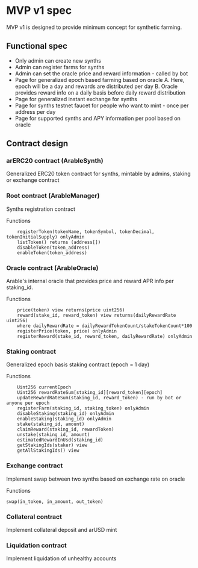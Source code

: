 # MVP v1 spec

MVP v1 is designed to provide minimum concept for synthetic farming.

## Functional spec

- Only admin can create new synths
- Admin can register farms for synths
- Admin can set the oracle price and reward information - called by bot
- Page for generalized epoch based farming based on oracle
  A. Here, epoch will be a day and rewards are distributed per day
  B. Oracle provides reward info on a daily basis before daily reward distribution
- Page for generalized instant exchange for synths
- Page for synths testnet faucet for people who want to mint - once per address per day
- Page for supported synths and APY information per pool based on oracle

## Contract design

### arERC20 contract (ArableSynth)

Generalized ERC20 token contract for synths, mintable by admins, staking or exchange contract

### Root contract (ArableManager)

Synths registration contract

Functions

```
    registerToken(tokenName, tokenSymbol, tokenDecimal, tokenInitialSupply) onlyAdmin
    listToken() returns (address[])
    disableToken(token_address)
    enableToken(token_address)
```

### Oracle contract (ArableOracle)

Arable's internal oracle that provides price and reward APR info per staking_id.

Functions

```
    price(token) view returns(price uint256)
    reward(stake_id, reward_token) view returns(dailyRewardRate uint256)
    where dailyRewardRate = dailyRewardTokenCount/stakeTokenCount*100
    registerPrice(token, price) onlyAdmin
    registerReward(stake_id, reward_token, dailyRewardRate) onlyAdmin
```

### Staking contract

Generalized epoch basis staking contract (epoch = 1 day)

Functions

```
    Uint256 currentEpoch
    Uint256 rewardRateSum[staking_id][reward_token][epoch]
    updateRewardRateSum(staking_id, reward_token) - run by bot or anyone per epoch
    registerFarm(staking_id, staking_token) onlyAdmin
    disableStaking(staking_id) onlyAdmin
    enableStaking(staking_id) onlyAdmin
    stake(staking_id, amount)
    claimReward(staking_id, rewardToken)
    unstake(staking_id, amount)
    estimatedRewardInUsd(staking_id)
    getStakingIds(staker) view
    getAllStakingIds() view
```

### Exchange contract

Implement swap between two synths based on exchange rate on oracle

Functions

```
swap(in_token, in_amount, out_token)
```

### Collateral contract

Implement collateral deposit and arUSD mint

### Liquidation contract

Implement liquidation of unhealthy accounts
